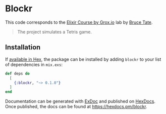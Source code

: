 # Blockr

This code corresponds to the [Elixir Course by Grox.io](https://grox.io/about-product/elixir) lab by [Bruce Tate](https://twitter.com/redrapids).

> The project simulates a Tetris game.

## Installation

If [available in Hex](https://hex.pm/docs/publish), the package can be installed
by adding `blockr` to your list of dependencies in `mix.exs`:

```elixir
def deps do
  [
    {:blockr, "~> 0.1.0"}
  ]
end
```

Documentation can be generated with [ExDoc](https://github.com/elixir-lang/ex_doc)
and published on [HexDocs](https://hexdocs.pm). Once published, the docs can
be found at <https://hexdocs.pm/blockr>.

